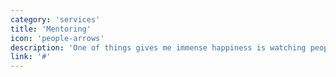 ```yaml
---
category: 'services'
title: 'Mentoring'
icon: 'people-arrows'
description: 'One of things gives me immense happiness is watching people grow and mentoring gives me opportunity to be part their journey.'
link: '#'
---
```

